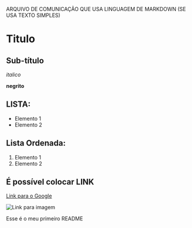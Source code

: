  ARQUIVO DE COMUNICAÇÃO QUE USA LINGUAGEM DE MARKDOWN (SE USA TEXTO SIMPLES) 

# Titulo

## Sub-título

*italico*

**negrito**

## LISTA:
- Elemento 1
- Elemento 2

## Lista Ordenada:
1) Elemento 1
2) Elemento 2

## É possível colocar LINK
[Link para o Google](https://www.google.com)

![Link para imagem](https://camo.githubusercontent.com/2e3480588544bcaa81f8d123c8985384d60deb014611646d5d30ed80f25b78cb/68747470733a2f2f6576656e74732d66756c6c6379636c652e73332e616d617a6f6e6177732e636f6d2f6576656e74732d66756c6c6379636c652f7374617469632f736974652f696d672f677275706f5f343431372e706e67)

Esse é o meu primeiro README